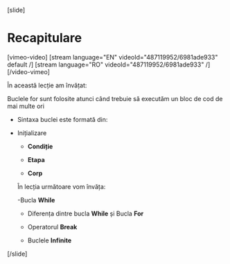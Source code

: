 [slide]
# Recapitulare

[vimeo-video]
[stream language="EN" videoId="487119952/6981ade933" default /]
[stream language="RO" videoId="487119952/6981ade933"  /]
[/video-vimeo]

În această lecție am învățat:

Buclele for sunt folosite atunci când trebuie să executăm un bloc de cod de mai multe ori

* Sintaxa buclei este formată din:

* Inițializare

    - **Condiție**

    - **Etapa**

    - **Corp**

    În lecția următoare vom învăța:
   
    -Bucla **While** 

    - Diferența dintre bucla **While** și Bucla **For**

    - Operatorul **Break**

    - Buclele **Infinite** 

[/slide]